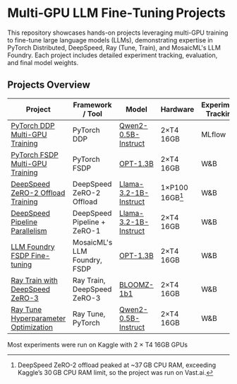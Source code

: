 # Multi‑GPU LLM Fine‑Tuning Projects

This repository showcases hands-on projects leveraging multi-GPU training to fine-tune large language models (LLMs), demonstrating expertise in PyTorch Distributed, DeepSpeed, Ray (Tune, Train), and MosaicML's LLM Foundry. Each project includes detailed experiment tracking, evaluation, and final model weights.

## Projects Overview

| Project | Framework / Tool | Model | Hardware | Experiment Tracking | Resources |
|---------|------------------|-------|----------|---------------------|-----------|
| [PyTorch DDP Multi-GPU Training](./pytorch-ddp/) | PyTorch DDP | [Qwen2-0.5B-Instruct](https://huggingface.co/Qwen/Qwen2-0.5B-Instruct) | 2×T4 16GB | MLflow | [Notebooks](pytorch-ddp-qwen-0.5b/) |
| [PyTorch FSDP Multi-GPU Training](./pytorch-fsdp/) | PyTorch FSDP | [OPT-1.3B](https://huggingface.co/facebook/opt-1.3b) | 2×T4 16GB | W&B | [Notebook](pytorch-fsdp-opt-1.3b/pytorch-fsdp-opt-1-3b.ipynb) |
| [DeepSpeed ZeRO-2 Offload Training](./deepspeed-offload/) | DeepSpeed ZeRO-2 Offload | [Llama-3.2-1B-Instruct](https://huggingface.co/meta-llama/Llama-3.2-1B-Instruct) | 1×P100 16GB[^ds_offload] | W&B | [Notebook](deepspeed-zero2-offload-llama-1b/) |
| [DeepSpeed Pipeline Parallelism](./deepspeed-pipeline/) | DeepSpeed Pipeline + ZeRO-1 | [Llama-3.2-1B-Instruct](https://huggingface.co/meta-llama/Llama-3.2-1B-Instruct) | 2×T4 16GB | W&B | [Notebook](deepspeed-pipeline-llama-1b/deepspeed-pipeline-notebook.ipynb) |
| [LLM Foundry FSDP Fine-tuning](./llm-foundry-finetune/) | MosaicML's LLM Foundry, FSDP | [OPT-1.3B](https://huggingface.co/facebook/opt-1.3b) | 2×T4 16GB | W&B | [Notebook](llm-foundry-opt-1.3b-fsdp/llm-foundry-notebook.ipynb) |
| [Ray Train with DeepSpeed ZeRO-3](./ray-train/) | Ray Train, DeepSpeed ZeRO-3 | [BLOOMZ-1b1](https://huggingface.co/bigscience/bloomz-1b1) | 2×T4 16GB | W&B | [Notebooks](ray-train-bloom-1b-zero3/) |
| [Ray Tune Hyperparameter Optimization](./ray-tune/) | Ray Tune, PyTorch | [Qwen2-0.5B-Instruct](https://huggingface.co/Qwen/Qwen2-0.5B-Instruct) | 2×T4 16GB | W&B | [Notebook](ray-tune-qwen/ray-tune-qwen-0.5B-notebook-6-trials.ipynb)<br>[HF Model](https://huggingface.co/ash001/ray-tune-qwen-0.5B) |

Most experiments were run on Kaggle with 2 × T4 16GB GPUs<br>
[^ds_offload]: DeepSpeed ZeRO-2 offload peaked at ~37 GB CPU RAM, exceeding Kaggle’s 30 GB CPU RAM limit, so the project was run on Vast.ai.
